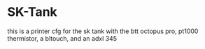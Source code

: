 # SK-Tank
this is a printer cfg  for the sk tank with the btt octopus pro, pt1000 thermistor, a bltouch, and an adxl 345 
